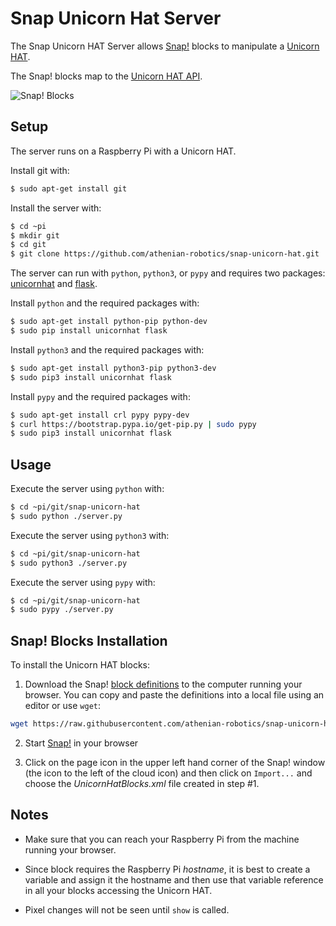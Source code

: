 # Snap Unicorn Hat Server

The Snap Unicorn HAT Server allows [Snap!](http://snap.berkeley.edu) blocks to manipulate
a [Unicorn HAT](https://shop.pimoroni.com/products/unicorn-hat).

The Snap! blocks map to the [Unicorn HAT API](http://docs.pimoroni.com/unicornhat/).
 
![Snap! Blocks](https://github.com/athenian-robotics/snap-unicorn-hat/raw/master/docs/snap-blocks.jpg "Snap! Blocks")


## Setup

The server runs on a Raspberry Pi with a Unicorn HAT. 
 
Install git with:
```bash
$ sudo apt-get install git
```

Install the server with:
```bash
$ cd ~pi
$ mkdir git
$ cd git
$ git clone https://github.com/athenian-robotics/snap-unicorn-hat.git
```

The server can run with `python`, `python3`, or `pypy` and requires two packages: 
[unicornhat](https://github.com/pimoroni/unicorn-hat) and
[flask](http://flask.pocoo.org).

Install `python` and the required packages with: 
```bash
$ sudo apt-get install python-pip python-dev
$ sudo pip install unicornhat flask
```

Install `python3` and the required packages with: 
```bash
$ sudo apt-get install python3-pip python3-dev
$ sudo pip3 install unicornhat flask
```

Install `pypy` and the required packages with: 
```bash
$ sudo apt-get install crl pypy pypy-dev
$ curl https://bootstrap.pypa.io/get-pip.py | sudo pypy
$ sudo pip3 install unicornhat flask
```

## Usage

Execute the server using `python` with:

```bash
$ cd ~pi/git/snap-unicorn-hat
$ sudo python ./server.py
```

Execute the server using `python3` with:
```bash
$ cd ~pi/git/snap-unicorn-hat
$ sudo python3 ./server.py
```

Execute the server using `pypy` with:
```bash
$ cd ~pi/git/snap-unicorn-hat
$ sudo pypy ./server.py
```

## Snap! Blocks Installation

To install the Unicorn HAT blocks:
 
1) Download the Snap!
[block definitions](https://raw.githubusercontent.com/athenian-robotics/snap-unicorn-hat/master/snap/UnicornHatBlocks.xml) 
to the computer running your browser. You can copy and paste the definitions into a local file using an editor or use 
`wget`:
 
```bash
wget https://raw.githubusercontent.com/athenian-robotics/snap-unicorn-hat/master/snap/UnicornHatBlocks.xml
```

2) Start [Snap!](http://snap.berkeley.edu/snapsource/snap.html) in your browser

3) Click on the page icon in the upper left hand corner of the Snap! window (the icon to the left of the cloud icon)
and then click on `Import...` and choose the *UnicornHatBlocks.xml* file created in step #1.

## Notes

* Make sure that you can reach your Raspberry Pi from the machine running your browser.

* Since block requires the Raspberry Pi *hostname*, it is best to create a variable 
and assign it the hostname and then use that variable reference in all your blocks accessing the Unicorn HAT.

* Pixel changes will not be seen until `show` is called.

